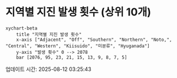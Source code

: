 # 지역별 지진 발생 횟수 (상위 10개)

```mermaid
xychart-beta
    title "지역별 지진 발생 횟수"
    x-axis ["Adjacent", "Off", "Southern", "Northern", "Noto,", "Central", "Western", "Kiisuido", "미분류", "Hyuganada"]
    y-axis "발생 횟수" 0 --> 2078
    bar [2076, 95, 23, 21, 15, 13, 9, 8, 7, 5]
```

업데이트 시간: 2025-08-12 03:25:43
